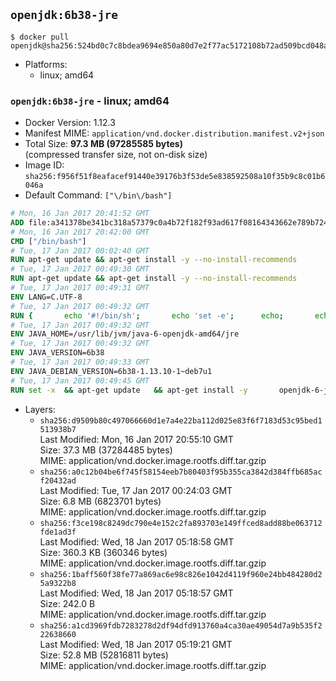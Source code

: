 ## `openjdk:6b38-jre`

```console
$ docker pull openjdk@sha256:524bd0c7c8bdea9694e850a80d7e2f77ac5172108b72ad509bcd048a093a0a25
```

-	Platforms:
	-	linux; amd64

### `openjdk:6b38-jre` - linux; amd64

-	Docker Version: 1.12.3
-	Manifest MIME: `application/vnd.docker.distribution.manifest.v2+json`
-	Total Size: **97.3 MB (97285585 bytes)**  
	(compressed transfer size, not on-disk size)
-	Image ID: `sha256:f956f51f8eafacef91440e39176b3f53de5e838592508a10f35b9c8c01b6046a`
-	Default Command: `["\/bin\/bash"]`

```dockerfile
# Mon, 16 Jan 2017 20:41:52 GMT
ADD file:a341378be341bc318a57379c0a4b72f182f93ad617f08164343662e789b7244b in / 
# Mon, 16 Jan 2017 20:42:00 GMT
CMD ["/bin/bash"]
# Tue, 17 Jan 2017 00:02:40 GMT
RUN apt-get update && apt-get install -y --no-install-recommends 		ca-certificates 		curl 		wget 	&& rm -rf /var/lib/apt/lists/*
# Tue, 17 Jan 2017 00:49:30 GMT
RUN apt-get update && apt-get install -y --no-install-recommends 		bzip2 		unzip 		xz-utils 	&& rm -rf /var/lib/apt/lists/*
# Tue, 17 Jan 2017 00:49:31 GMT
ENV LANG=C.UTF-8
# Tue, 17 Jan 2017 00:49:32 GMT
RUN { 		echo '#!/bin/sh'; 		echo 'set -e'; 		echo; 		echo 'dirname "$(dirname "$(readlink -f "$(which javac || which java)")")"'; 	} > /usr/local/bin/docker-java-home 	&& chmod +x /usr/local/bin/docker-java-home
# Tue, 17 Jan 2017 00:49:32 GMT
ENV JAVA_HOME=/usr/lib/jvm/java-6-openjdk-amd64/jre
# Tue, 17 Jan 2017 00:49:32 GMT
ENV JAVA_VERSION=6b38
# Tue, 17 Jan 2017 00:49:33 GMT
ENV JAVA_DEBIAN_VERSION=6b38-1.13.10-1~deb7u1
# Tue, 17 Jan 2017 00:49:45 GMT
RUN set -x 	&& apt-get update 	&& apt-get install -y 		openjdk-6-jre-headless="$JAVA_DEBIAN_VERSION" 	&& rm -rf /var/lib/apt/lists/* 	&& [ "$JAVA_HOME" = "$(docker-java-home)" ]
```

-	Layers:
	-	`sha256:d9509b80c497066660d1e7a4e22ba112d025e83f6f7183d53c95bed1513938b7`  
		Last Modified: Mon, 16 Jan 2017 20:55:10 GMT  
		Size: 37.3 MB (37284485 bytes)  
		MIME: application/vnd.docker.image.rootfs.diff.tar.gzip
	-	`sha256:a0c12b04be6f745f58154eeb7b80403f95b355ca3842d384ffb685acf20432ad`  
		Last Modified: Tue, 17 Jan 2017 00:24:03 GMT  
		Size: 6.8 MB (6823701 bytes)  
		MIME: application/vnd.docker.image.rootfs.diff.tar.gzip
	-	`sha256:f3ce198c8249dc790e4e152c2fa893703e149ffced8add88be063712fde1ad3f`  
		Last Modified: Wed, 18 Jan 2017 05:18:58 GMT  
		Size: 360.3 KB (360346 bytes)  
		MIME: application/vnd.docker.image.rootfs.diff.tar.gzip
	-	`sha256:1baff560f38fe77a869ac6e98c826e1042d4119f960e24bb484280d25a9322b8`  
		Last Modified: Wed, 18 Jan 2017 05:18:57 GMT  
		Size: 242.0 B  
		MIME: application/vnd.docker.image.rootfs.diff.tar.gzip
	-	`sha256:a1cd3969fdb7283278d2df94dfd913760a4ca30ae49054d7a9b535f222638660`  
		Last Modified: Wed, 18 Jan 2017 05:19:21 GMT  
		Size: 52.8 MB (52816811 bytes)  
		MIME: application/vnd.docker.image.rootfs.diff.tar.gzip
